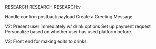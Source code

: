 RESEARCH RESEARCH RESEARCH:v 

Handle confirm postback payload
Create a Greeting Message

V2:
Present user immediately w/ drink options
Set up payment request
Personalize based on whether user has used platform before.

V3:
Front end for making edits to drinks
